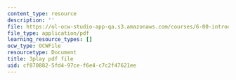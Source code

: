 ```yaml
---
content_type: resource
description: ''
file: https://ol-ocw-studio-app-qa.s3.amazonaws.com/courses/6-00-introduction-to-computer-science-and-programming-fall-2008/cf8708825fd497cef6e4c7c2f47621ee_DkPsD58nUIE.pdf
file_type: application/pdf
learning_resource_types: []
ocw_type: OCWFile
resourcetype: Document
title: 3play pdf file
uid: cf870882-5fd4-97ce-f6e4-c7c2f47621ee
---
```

